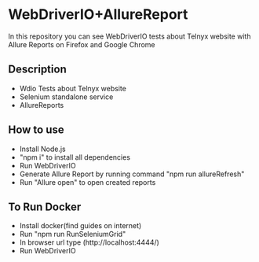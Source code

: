 # WebDriverIO+AllureReport

In this repository you can see WebDriverIO tests about Telnyx website with Allure Reports on Firefox and Google Chrome



## Description

- Wdio Tests about Telnyx website
- Selenium standalone service
- AllureReports


## How to use

* Install Node.js
* "npm i" to install all dependencies 
* Run WebDriverIO
* Generate Allure Report by running command "npm run allureRefresh"
* Run "Allure open" to open created reports



## To Run Docker

* Install docker(find guides on internet)
* Run "npm run RunSeleniumGrid"
* In browser url type (http://localhost:4444/)
* Run WebDriverIO